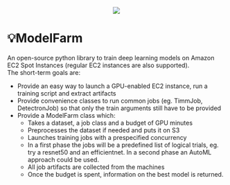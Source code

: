 <p align="center">
    <a href="https://github.com/PieterBlomme/ModelFarm/actions/workflows/main.yml">
        <img src="https://github.com/PieterBlomme/ModelFarm/actions/workflows/main.yml/badge.svg">
    </a>
</p>

# 💡ModelFarm

An open-source python library to train deep learning models on Amazon EC2 Spot Instances (regular EC2 instances are also supported).  
The short-term goals are:
- Provide an easy way to launch a GPU-enabled EC2 instance, run a training script and extract artifacts
- Provide convenience classes to run common jobs (eg. TimmJob, DetectronJob) so that only the train arguments still have to be provided
- Provide a ModelFarm class which:
    - Takes a dataset, a job class and a budget of GPU minutes
    - Preprocesses the dataset if needed and puts it on S3
    - Launches training jobs with a prespecified concurrency
    - In a first phase the jobs will be a predefined list of logical trials, eg. try a resnet50 and an efficientnet.  In a second phase an AutoML approach could be used.
    - All job artifacts are collected from the machines
    - Once the budget is spent, information on the best model is returned.  